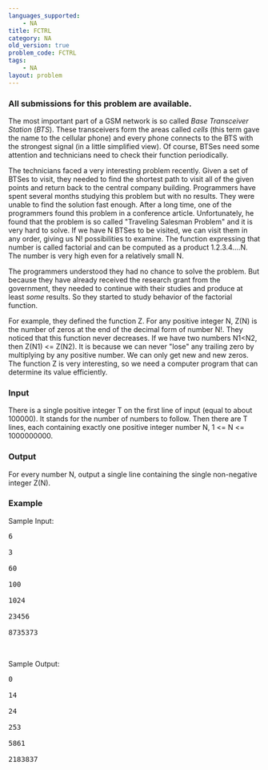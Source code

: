 ```yaml
---
languages_supported:
    - NA
title: FCTRL
category: NA
old_version: true
problem_code: FCTRL
tags:
    - NA
layout: problem
---
```

###  All submissions for this problem are available. 

The most important part of a GSM network is so called *Base Transceiver Station* (*BTS*). These transceivers form the areas called *cells* (this term gave the name to the cellular phone) and every phone connects to the BTS with the strongest signal (in a little simplified view). Of course, BTSes need some attention and technicians need to check their function periodically.

The technicians faced a very interesting problem recently. Given a set of BTSes to visit, they needed to find the shortest path to visit all of the given points and return back to the central company building. Programmers have spent several months studying this problem but with no results. They were unable to find the solution fast enough. After a long time, one of the programmers found this problem in a conference article. Unfortunately, he found that the problem is so called "Traveling Salesman Problem" and it is very hard to solve. If we have N BTSes to be visited, we can visit them in any order, giving us N! possibilities to examine. The function expressing that number is called factorial and can be computed as a product 1.2.3.4....N. The number is very high even for a relatively small N.

The programmers understood they had no chance to solve the problem. But because they have already received the research grant from the government, they needed to continue with their studies and produce at least *some* results. So they started to study behavior of the factorial function.

For example, they defined the function Z. For any positive integer N, Z(N) is the number of zeros at the end of the decimal form of number N!. They noticed that this function never decreases. If we have two numbers N1&lt;N2, then Z(N1) &lt;= Z(N2). It is because we can never "lose" any trailing zero by multiplying by any positive number. We can only get new and new zeros. The function Z is very interesting, so we need a computer program that can determine its value efficiently.

### Input

There is a single positive integer T on the first line of input (equal to about 100000). It stands for the number of numbers to follow. Then there are T lines, each containing exactly one positive integer number N, 1 &lt;= N &lt;= 1000000000.

### Output

For every number N, output a single line containing the single non-negative integer Z(N).

### Example

Sample Input:

<pre><tt>6<br></br>3<br></br>60<br></br>100<br></br>1024<br></br>23456<br></br>8735373<br></br></tt>
</pre>
Sample Output:

<pre><tt>0<br></br>14<br></br>24<br></br>253<br></br>5861<br></br>2183837<br></br></tt>
</pre>